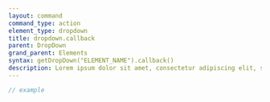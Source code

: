 ```yaml
---
layout: command
command_type: action
element_type: dropdown
title: dropdown.callback
parent: DropDown
grand_parent: Elements
syntax: getDropDown("ELEMENT_NAME").callback()
description: Lorem ipsum dolor sit amet, consectetur adipiscing elit, sed do eiusmod tempor incididunt ut labore et dolore magna aliqua. Ut enim ad minim veniam, quis nostrud exercitation ullamco laboris nisi ut aliquip ex ea commodo consequat.
---
```


```javascript
// example
```